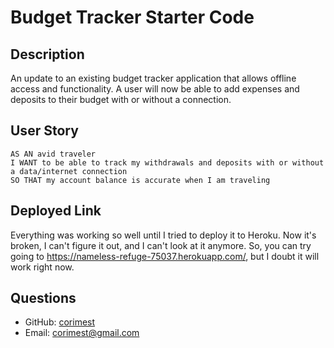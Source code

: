 # Budget Tracker Starter Code

## Description

An update to an existing budget tracker application that allows offline access and functionality. A user will now be able to add expenses and deposits to their budget with or without a connection.

## User Story

    AS AN avid traveler
    I WANT to be able to track my withdrawals and deposits with or without a data/internet connection
    SO THAT my account balance is accurate when I am traveling 
    


## Deployed Link

Everything was working so well until I tried to deploy it to Heroku. Now it's broken, I can't figure it out, and I can't look at it anymore. So, you can try going to https://nameless-refuge-75037.herokuapp.com/, but I doubt it will work right now. 


## Questions
  - GitHub: [corimest](https://github.com/corimest)
  - Email: [corimest@gmail.com](mailto:user@example.com)

